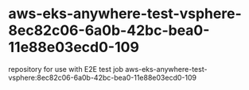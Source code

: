 # aws-eks-anywhere-test-vsphere-8ec82c06-6a0b-42bc-bea0-11e88e03ecd0-109
repository for use with E2E test job aws-eks-anywhere-test-vsphere:8ec82c06-6a0b-42bc-bea0-11e88e03ecd0-109
